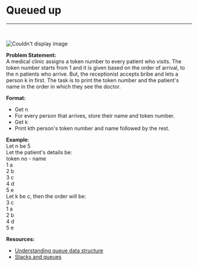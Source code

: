 # **Queued up**


---

<br>

![Couldn't display image](https://media.giphy.com/media/6kyrz1j5uhJdK/giphy.gif)

**Problem Statement:**<br>
  A medical clinic assigns a token number to every patient who visits. The token number starts from 1 and it is given based on the order of arrival, to the n patients who arrive. But, the receptionist accepts bribe and lets a person k in first. The task is to print the token number and the patient's name in the order in which they see the doctor.

**Format:**<br>
* Get n
* For every person that arrives, store their name and token number.
* Get k
* Print kth person's token number and name followed by the rest.

**Example**:
<br>
Let n be 5<br>
Let the patient's details be:<br>
token no - name<br>
1 a<br>
2 b<br>
3 c<br>
4 d<br>
5 e<br>
Let k be c, then the order will be:<br>
3 c<br>
1 a<br>
2 b<br>
4 d<br>
5 e<br>

**Resources:**<br>
* [Understanding queue data structure](https://www.geeksforgeeks.org/queue-data-structure/)
* [Stacks and queues](https://www.cs.cmu.edu/~adamchik/15-121/lectures/Stacks%20and%20Queues/Stacks%20and%20Queues.html)
